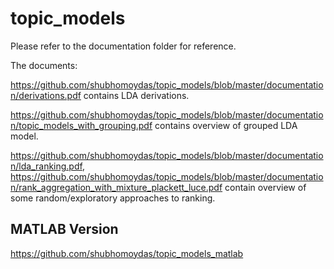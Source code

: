 # topic_models

Please refer to the documentation folder for reference.

The documents:

https://github.com/shubhomoydas/topic_models/blob/master/documentation/derivations.pdf contains LDA derivations.
  
https://github.com/shubhomoydas/topic_models/blob/master/documentation/topic_models_with_grouping.pdf contains overview of grouped LDA model.
    
https://github.com/shubhomoydas/topic_models/blob/master/documentation/lda_ranking.pdf,
https://github.com/shubhomoydas/topic_models/blob/master/documentation/rank_aggregation_with_mixture_plackett_luce.pdf 
      contain overview of some random/exploratory approaches to ranking.


MATLAB Version
------------
https://github.com/shubhomoydas/topic_models_matlab
